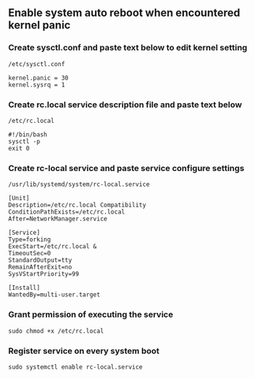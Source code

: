 ## Enable system auto reboot when encountered kernel panic

### Create sysctl.conf and paste text below to edit kernel setting
`/etc/sysctl.conf`
```
kernel.panic = 30
kernel.sysrq = 1
```
### Create rc.local service description file and paste text below 
`/etc/rc.local`
```
#!/bin/bash
sysctl -p
exit 0
```

### Create rc-local service and paste service configure settings
`/usr/lib/systemd/system/rc-local.service`
```
[Unit]
Description=/etc/rc.local Compatibility
ConditionPathExists=/etc/rc.local
After=NetworkManager.service

[Service]
Type=forking
ExecStart=/etc/rc.local &
TimeoutSec=0
StandardOutput=tty
RemainAfterExit=no
SysVStartPriority=99

[Install]
WantedBy=multi-user.target
```

### Grant permission of executing the service
```
sudo chmod +x /etc/rc.local
```

### Register service on every system boot
```
sudo systemctl enable rc-local.service
```
